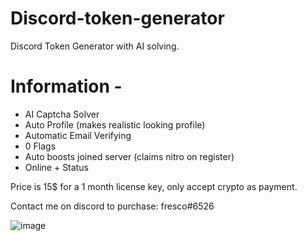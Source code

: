 # Discord-token-generator
Discord Token Generator with AI solving.

# Information - 
* AI Captcha Solver
* Auto Profile (makes realistic looking profile)
* Automatic Email Verifying
* 0 Flags
* Auto boosts joined server (claims nitro on register)
* Online + Status

Price is 15$ for a 1 month license key, only accept crypto as payment.

Contact me on discord to purchase: fresco#6526

![image](https://user-images.githubusercontent.com/108630241/181676876-1517ed8a-eb91-4574-a0d3-9002903ba033.png)



